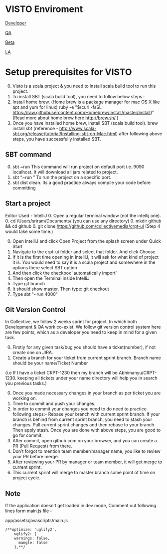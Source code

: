 VISTO Enviroment
================

[Developer](http://dev-desk.collective-media.net/)

[QA](https://qa-desk.collective.com)

[Beta](https://beta.collective.com/)

[LA](https://apps.collective.com)


Setup prerequisites for VISTO
=============================

0. Visto is a scala project & you need to install scala build tool to run this project.
0. To install SBT (scala build tool), you need to follow below steps :
0. Install home brew. (Home brew is a package manager for mac OS X like apt and yum for linux)
ruby -e "$(curl -fsSL https://raw.githubusercontent.com/Homebrew/install/master/install)”
(Read more about home brew here  http://brew.sh/ )
0. Once you have installed home brew, install SBT (scala build tool).
brew install sbt (reference -  http://www.scala-sbt.org/release/tutorial/Installing-sbt-on-Mac.html) after following above steps, you have successfully installed SBT.

SBT command
-----------

0. sbt ~run
This command will run project on default port i.e. 9090 localhost.   It will download all jars related to project.
0. sbt “~run <port number>”
To run the project on a specific port.
0. sbt dist clean.
Its a good practice always compile your code before committing

Start a project
---------------

Editor Used - IntelliJ
0. Open a regular terminal window (not the intellij one).
0. cd /Users/sriram/Documents/ (you can use any directory)
0. mkdir github && cd github
0. git clone https://github.com/collectivemedia/crpt-ui (Step 4 would take some time.)

0. Open IntelliJ and click Open Project from the splash screen under Quick Start
0. Navigate to the crpt-ui folder and select that folder.  And click Choose
0. If it is the first time opening in IntelliJ, it will ask for what kind of project it is.  You would need to say it is a scala project and somewhere in the options there select SBT option
0. And then click the checkbox 'automatically import’
0. Then open the Terminal inside IntelliJ
0. Type git branch
0. It should show master.  Then type:  git checkout <current sprint branch>
0. Type sbt "~run 4000"


Git Version Control
-------------------
In Collective, we follow 2 weeks sprint for project. In which both Development & QA work co-exist.
We follow git version control system here are few points, which as a developer you need to keep in mind for a given task.

0. Firstly for any given task/bug you should have a ticket(number), if not create one on JIRA.
0. Create a branch for your ticket from current sprint branch. Branch name should be your name/Ticket Number

(i.e If I have a ticket CRPT-1230 then my branch will be Abhimanyu/CRPT-1230. keeping all tickets under your name directory will help you in search you previous tasks.)

0. Once you made necessary changes in your branch as per ticket you are working on.
0. Time to commit and push your changes.
0. In order to commit your changes you need to do need to practice following steps:-
    	Rebase your branch with current sprint branch.
    	If your branch is behind from current sprint branch, you need to stash your changes.
    	Pull current sprint changes and then rebase to your branch
    	Then apply stash.
    	Once you are done with above steps, you are good to go for commit.
0. After commit, open github.com on your browser, and you can create a PR (Pull Request) from there.
0. Don’t forgot to mention team member/manager name, you like to review your PR before merge.
0. After reviewing your PR by manager or team member, it will get merge to current sprint.
0. This current sprint will merge to master branch some point of time on project cycle.

Note
----

If the application doesn't get loaded in dev mode, Comment out following lines form main.js file -

app/assets/javascripts/main.js

```
/**optimize: 'uglify2',
    uglify2: {
    warnings: false,
      mangle: false
    },**/
```
